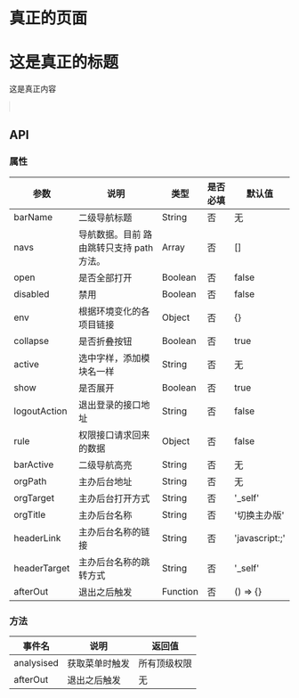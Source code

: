 # 真正的页面

<w-layout menuTitle="李红星" orgPath="https://www.evente.cn" logo="https://2img.evente.cn/04/73/9c/da50756ce5f737490c1beb1cb9.jpg" :menus="menuTestRule" class="demo" logoutAction="https://www.easy-mock.com/mock/5ab386ecca15e11ded65b593/chinese/getLoginOutCallBackUrl" :navs="barTestRule" barName="二级导航" :show="true" headerLink="https://www.evente.cn" headerTarget="_blank">
  <h1>这是真正的标题</h1>
  <p>这是真正内容</p>
</w-layout>

## API

### 属性

|参数|说明|类型|是否必填|默认值|
|---|----|---|-------|-----|
|barName|二级导航标题|String|否|无|
|navs|导航数据。目前 路由跳转只支持 path 方法。|Array|否|[]|
|open|是否全部打开|Boolean|否|false|
|disabled|禁用|Boolean|否|false|
|env|根据环境变化的各项目链接|Object|否|{}|
|collapse|是否折叠按钮|Boolean|否|true|
|active|选中字样，添加模块名一样|String|否|无|
|show|是否展开|Boolean|否|true|
|logoutAction|退出登录的接口地址|String|否|false|
|rule|权限接口请求回来的数据|Object|否|false|
|barActive|二级导航高亮|String|否|无|
|orgPath|主办后台地址|String|否|无|
|orgTarget|主办后台打开方式|String|否|'_self'|
|orgTitle|主办后台名称|String|否|'切换主办版'|
|headerLink|主办后台名称的链接|String|否|'javascript:;'|
|headerTarget|主办后台名称的跳转方式|String|否|'_self'|
|afterOut|退出之后触发|Function|否|() => {}|

### 方法

|事件名|说明|返回值|
|---|------|-----|
|analysised|获取菜单时触发|所有顶级权限|
|afterOut|退出之后触发|无|

<script>
import WLayout from '../emmenudtbtion/core/layout/Layout';
//  权限测试数据
import menuTestRule from './menudata';
//  二级白色导航测试数据
import barTestRule from './barDatas';
//  环境地址配置
import envConf from './env';

export default {
  data() {
    return {
      env: envConf.production,
      barTestRule,
      menuTestRule,
    };
  },
  components: {
    WLayout,
  },
  mounted() {
    this.barTestRule.splice(2, 0, {
        title: '服务订购',
        child: [
          {
            title: '服务订购',
            to: {
              path: '/service',
            },
          }
        ],
      });
      console.log(barTestRule, 'barTestRule');
  },
  methods: {
  },
}
</script>

<style lang="scss">
@import '../emmenudtbtion/assets/css/layout.scss';
@import '../emmenudtbtion/assets/css/menu.scss';
@import '../emmenudtbtion/assets/css/bar.scss';

.demo {
  position: relative;
  height: 657px;
  border: 1px solid #dcdcdc;
  border-left: none;

  & .wd-menu-warp {
    position: absolute;
  }

  & .wd-bar {
    position: relative;
  }

  & .wd-layout-main {
    height: 100%;
  }
}
</style>
